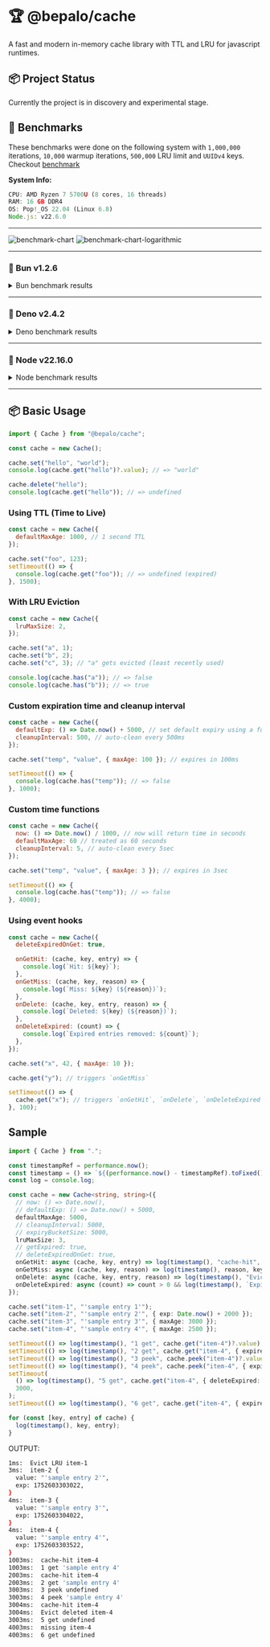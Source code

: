 # 🏆 @bepalo/cache

A fast and modern in-memory cache library with TTL and LRU for javascript runtimes.

## 📦 Project Status

Currently the project is in discovery and experimental stage.

## 📢 Benchmarks

These benchmarks were done on the following system with `1,000,000` iterations,
`10,000` warmup iterations, `500,000` LRU limit and `UUIDv4` keys. Checkout [benchmark](bench/benchmark.js)

**System Info:**

```js
CPU: AMD Ryzen 7 5700U (8 cores, 16 threads)
RAM: 16 GB DDR4
OS: Pop!_OS 22.04 (Linux 6.8)
Node.js: v22.6.0
```

---

![benchmark-chart](assets/bench-charts.png)
![benchmark-chart-logarithmic](assets/bench-charts-log.png)

---

### 🥇 Bun v1.2.6

<details>
<summary>Bun benchmark results</summary>

**Benchmarking @bepalo/cache (N=`1,000,000` LRU-Limit=`500,000` K=`UUIDv4`)**

| Operation                 | ns/operation | operations/s |
| ------------------------- | -----------: | -----------: |
| cache.get: hit            |      116.564 |    8,578,950 |
| cache.get: miss           |       94.295 |   10,605,059 |
| cache.get: miss, empty    |       18.543 |   53,929,990 |
| cache.set: new            |      486.156 |    2,056,952 |
| cache.set: override       |      498.203 |    2,007,212 |
| cache.update:             |      331.407 |    3,017,433 |
| cache.deleteExpired: all  |      649.958 |    1,538,560 |
| cache.deleteExpired: none |      228.615 |    4,374,163 |

**Comparing with native Map**

| Operation            | ns/operation | operations/s |
| -------------------- | ------------ | ------------ |
| Map.get: hit         | 9.427        | 106,073,598  |
| Map.get: miss        | 7.259        | 137,769,231  |
| Map.get: miss, empty | 7.935        | 126,018,988  |
| Map.set:             | 279.194      | 3,581,743    |
| Map.set: update      | 173.293      | 5,770,580    |
| Map.delete: all      | 191.224      | 5,229,465    |
| Map.delete: none     | 11.472       | 87,171,224   |

</details>

---

### 🥈 Deno v2.4.2

<details>

<summary>Deno benchmark results</summary>

**Benchmarking @bepalo/cache (N=`1,000,000` LRU-Limit=`500,000` K=`UUIDv4`)**

| Operation                 | ns/operation | operations/s |
| ------------------------- | -----------: | -----------: |
| cache.get: hit            |      131.629 |    7,597,089 |
| cache.get: miss           |      178.165 |    5,612,785 |
| cache.get: miss, empty    |       10.161 |   98,418,223 |
| cache.set: new            |      482.446 |    2,072,770 |
| cache.set: override       |      641.308 |    1,559,313 |
| cache.update:             |      311.356 |    3,211,761 |
| cache.deleteExpired: all  |      588.244 |    1,699,973 |
| cache.deleteExpired: none |       77.864 |   12,842,870 |

**Comparing with native Map**

| Operation            | ns/operation | operations/s |
| -------------------- | ------------ | ------------ |
| Map.get: hit         | 8.294        | 120,570,922  |
| Map.get: miss        | 9.033        | 110,710,977  |
| Map.get: miss, empty | 5.933        | 168,554,446  |
| Map.set:             | 312.715      | 3,197,799    |
| Map.set: update      | 179.718      | 5,564,266    |
| Map.delete: all      | 218.321      | 4,580,405    |
| Map.delete: none     | 10.184       | 98,192,050   |

</details>

---

### 🥉 Node v22.16.0

<details>
<summary>Node benchmark results</summary>

**Benchmarking @bepalo/cache (N=`1,000,000` LRU-Limit=`500,000` K=`UUIDv4`)**

| Operation                 | ns/operation | operations/s |
| ------------------------- | -----------: | -----------: |
| cache.get: hit            |      245.625 |    4,071,248 |
| cache.get: miss           |      234.214 |    4,269,607 |
| cache.get: miss, empty    |       29.907 |   33,436,985 |
| cache.set: new            |      854.164 |    1,170,734 |
| cache.set: override       |    1,138.106 |      878,652 |
| cache.update:             |      523.995 |    1,908,415 |
| cache.deleteExpired: all  |      788.144 |    1,268,803 |
| cache.deleteExpired: none |      163.846 |    6,103,304 |

**Comparing with native Map**

| Operation            | ns/operation | operations/s |
| -------------------- | ------------ | ------------ |
| Map.get: hit         | 191.249      | 5,228,772    |
| Map.get: miss        | 187.621      | 5,329,892    |
| Map.get: miss, empty | 9.039        | 110,635,966  |
| Map.set:             | 291.251      | 3,433,466    |
| Map.set: update      | 239.813      | 4,169,920    |
| Map.delete: all      | 383.207      | 2,609,554    |
| Map.delete: none     | 9.990        | 100,100,731  |

</details>

---

## 📦 Basic Usage

```js
import { Cache } from "@bepalo/cache";

const cache = new Cache();

cache.set("hello", "world");
console.log(cache.get("hello")?.value); // => "world"

cache.delete("hello");
console.log(cache.get("hello")); // => undefined
```

### Using TTL (Time to Live)

```js
const cache = new Cache({
  defaultMaxAge: 1000, // 1 second TTL
});

cache.set("foo", 123);
setTimeout(() => {
  console.log(cache.get("foo")); // => undefined (expired)
}, 1500);
```

### With LRU Eviction

```js
const cache = new Cache({
  lruMaxSize: 2,
});

cache.set("a", 1);
cache.set("b", 2);
cache.set("c", 3); // "a" gets evicted (least recently used)

console.log(cache.has("a")); // => false
console.log(cache.has("b")); // => true
```

### Custom expiration time and cleanup interval

```js
const cache = new Cache({
  defaultExp: () => Date.now() + 5000, // set default expiry using a function
  cleanupInterval: 500, // auto-clean every 500ms
});

cache.set("temp", "value", { maxAge: 100 }); // expires in 100ms

setTimeout(() => {
  console.log(cache.has("temp")); // => false
}, 1000);
```

### Custom time functions

```js
const cache = new Cache({
  now: () => Date.now() / 1000, // now will return time in seconds
  defaultMaxAge: 60 // treated as 60 seconds
  cleanupInterval: 5, // auto-clean every 5sec
});

cache.set("temp", "value", { maxAge: 3 }); // expires in 3sec

setTimeout(() => {
  console.log(cache.has("temp")); // => false
}, 4000);
```

### Using event hooks

```js
const cache = new Cache({
  deleteExpiredOnGet: true,

  onGetHit: (cache, key, entry) => {
    console.log(`Hit: ${key}`);
  },
  onGetMiss: (cache, key, reason) => {
    console.log(`Miss: ${key} (${reason})`);
  },
  onDelete: (cache, key, entry, reason) => {
    console.log(`Deleted: ${key} (${reason})`);
  },
  onDeleteExpired: (count) => {
    console.log(`Expired entries removed: ${count}`);
  },
});

cache.set("x", 42, { maxAge: 10 });

cache.get("y"); // triggers `onGetMiss`

setTimeout(() => {
  cache.get("x"); // triggers `onGetHit`, `onDelete`, `onDeleteExpired`
}, 100);
```

## Sample

```ts
import { Cache } from ".";

const timestampRef = performance.now();
const timestamp = () => `${(performance.now() - timestampRef).toFixed()}ms: `;
const log = console.log;

const cache = new Cache<string, string>({
  // now: () => Date.now(),
  // defaultExp: () => Date.now() + 5000,
  defaultMaxAge: 5000,
  // cleanupInterval: 5000,
  // expiryBucketSize: 5000,
  lruMaxSize: 3,
  // getExpired: true,
  // deleteExpiredOnGet: true,
  onGetHit: async (cache, key, entry) => log(timestamp(), "cache-hit", key),
  onGetMiss: async (cache, key, reason) => log(timestamp(), reason, key),
  onDelete: async (cache, key, entry, reason) => log(timestamp(), "Evict", reason, key),
  onDeleteExpired: async (count) => count > 0 && log(timestamp(), `Expired ${count} entries.`),
});

cache.set("item-1", "'sample entry 1'");
cache.set("item-2", "'sample entry 2'", { exp: Date.now() + 2000 });
cache.set("item-3", "'sample entry 3'", { maxAge: 3000 });
cache.set("item-4", "'sample entry 4'", { maxAge: 2500 });

setTimeout(() => log(timestamp(), "1 get", cache.get("item-4")?.value), 1000);
setTimeout(() => log(timestamp(), "2 get", cache.get("item-4", { expired: true })?.value), 2000);
setTimeout(() => log(timestamp(), "3 peek", cache.peek("item-4")?.value), 3000);
setTimeout(() => log(timestamp(), "4 peek", cache.peek("item-4", { expired: true })?.value), 3000);
setTimeout(
  () => log(timestamp(), "5 get", cache.get("item-4", { deleteExpired: true })?.value),
  3000,
);
setTimeout(() => log(timestamp(), "6 get", cache.get("item-4", { expired: true })?.value), 4000);

for (const [key, entry] of cache) {
  log(timestamp(), key, entry);
}
```

OUTPUT:

```sh
1ms:  Evict LRU item-1
3ms:  item-2 {
  value: "'sample entry 2'",
  exp: 1752603303022,
}
4ms:  item-3 {
  value: "'sample entry 3'",
  exp: 1752603304022,
}
4ms:  item-4 {
  value: "'sample entry 4'",
  exp: 1752603303522,
}
1003ms:  cache-hit item-4
1003ms:  1 get 'sample entry 4'
2003ms:  cache-hit item-4
2003ms:  2 get 'sample entry 4'
3003ms:  3 peek undefined
3003ms:  4 peek 'sample entry 4'
3004ms:  cache-hit item-4
3004ms:  Evict deleted item-4
3003ms:  5 get undefined
4003ms:  missing item-4
4003ms:  6 get undefined
```
